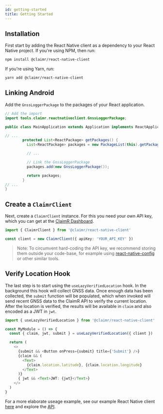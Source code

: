```yaml
---
id: getting-started
title: Getting Started
---
```


## Installation
First start by adding the React Native client as a dependency to your React Native project. 
If you're using NPM, then run:
```bash
npm install @claimr/react-native-client
```

If you're using Yarn, run:
```bash
yarn add @claimr/react-native-client
```

## Linking Android

Add the `GnssLoggerPackage` to the packages of your React application.

```java
// Add the import
import tools.claimr.reactnativeclient.GnssLoggerPackage;

public class MainApplication extends Application implements ReactApplication {

// ...
        protected List<ReactPackage> getPackages() {
          List<ReactPackage> packages = new PackageList(this).getPackages();

          // ...

          // Link the GnssLoggerPackage
          packages.add(new GnssLoggerPackage());

          return packages;
        }
// ...
}
```

## Create a `ClaimrClient`

Next, create a `ClaimrClient` instance. For this you need your own API key, which you can get at the [ClaimR Dashboard][claimr-dashboard].

```typescript
import { ClaimrClient } from '@claimr/react-native-client'

const client = new ClaimrClient({ apiKey: 'YOUR_API_KEY' })
```
> Note: To circumvent hard-coding the API key, we recommend storing them outside your code-base, for example using [react-native-config][npm-react-native-config] or other similar tools.

## Verify Location Hook

The last step is to start using the `useLazyVerifiedLocation` hook.
In the background this hook will collect GNSS data.
Once enough data has been collected, the `submit` function will be populated, which when invoked will send recent GNSS data to the ClaimR API to verify the current location.
After the location is verified, the results will be available in `claim` and also encoded as a JWT in `jwt`.

```typescript
import { useLazyVerifiedLocation } from '@claimr/react-native-client'

const MyModule = () => {
  const { claim, jwt, submit } = useLazyVerifiedLocation({ client })

  return (
    <>
      {submit && <Button onPress={submit} title={'Submit'} />}
      {claim && (
        <Text>
          {claim.location.latitude}, {claim.location.longitude}
        </Text>
      )}
      { jwt && <Text>JWT: {jwt}</Text>}
    </>
  )
}
```

For a more elaborate useage example, see our example React Native client [here](https://github.com/ClaimR/react-native-client/blob/master/example/src/App.tsx) and explore the [API](/docs/react-native/api).

[claimr-dashboard]: https://dashboard.claimr.tools
[npm-react-native-config]: https://www.npmjs.com/package/react-native-config

